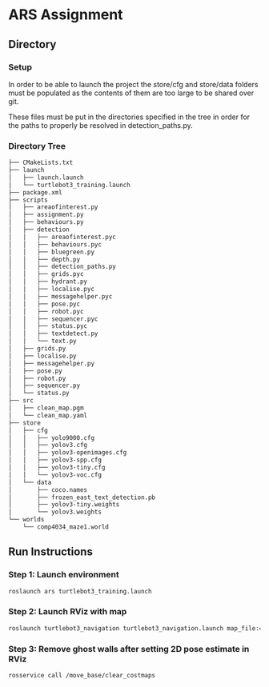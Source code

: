 # ARS Assignment

## Directory
### Setup
In order to be able to launch the project the store/cfg and store/data folders must be populated as the contents of them are too large to be shared over git.

These files must be put in the directories specified in the tree in order for the paths to properly be resolved in detection_paths.py.

### Directory Tree
```bash
├── CMakeLists.txt
├── launch
│   ├── launch.launch
│   └── turtlebot3_training.launch
├── package.xml
├── scripts
│   ├── areaofinterest.py
│   ├── assignment.py
│   ├── behaviours.py
│   ├── detection
│   │   ├── areaofinterest.pyc
│   │   ├── behaviours.pyc
│   │   ├── bluegreen.py
│   │   ├── depth.py
│   │   ├── detection_paths.py
│   │   ├── grids.pyc
│   │   ├── hydrant.py
│   │   ├── localise.pyc
│   │   ├── messagehelper.pyc
│   │   ├── pose.pyc
│   │   ├── robot.pyc
│   │   ├── sequencer.pyc
│   │   ├── status.pyc
│   │   ├── textdetect.py
│   │   └── text.py
│   ├── grids.py
│   ├── localise.py
│   ├── messagehelper.py
│   ├── pose.py
│   ├── robot.py
│   ├── sequencer.py
│   └── status.py
├── src
│   ├── clean_map.pgm
│   └── clean_map.yaml
├── store
│   ├── cfg
│   │   ├── yolo9000.cfg
│   │   ├── yolov3.cfg
│   │   ├── yolov3-openimages.cfg
│   │   ├── yolov3-spp.cfg
│   │   ├── yolov3-tiny.cfg
│   │   └── yolov3-voc.cfg
│   └── data
│       ├── coco.names
│       ├── frozen_east_text_detection.pb
│       ├── yolov3-tiny.weights
│       └── yolov3.weights
└── worlds
    └── comp4034_maze1.world
```

## Run Instructions
### Step 1: Launch environment 
```bash
roslaunch ars turtlebot3_training.launch 
```

### Step 2: Launch RViz with map 
```bash
roslaunch turtlebot3_navigation turtlebot3_navigation.launch map_file:=$HOME/catkin_ws/src/ars/src/clean_map.yaml prefer_forward_cost_function:=5.0
```

### Step 3: Remove ghost walls after setting 2D pose estimate in RViz
```bash
rosservice call /move_base/clear_costmaps
```
